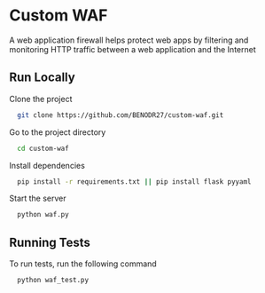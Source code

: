 # Custom WAF

A web application firewall helps protect web apps by filtering and monitoring HTTP traffic between a web application and the Internet

## Run Locally

Clone the project

```bash
  git clone https://github.com/BENODR27/custom-waf.git
```

Go to the project directory

```bash
  cd custom-waf
```

Install dependencies

```bash
  pip install -r requirements.txt || pip install flask pyyaml

```

Start the server

```bash
  python waf.py
```

## Running Tests

To run tests, run the following command

```bash
  python waf_test.py
```
